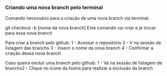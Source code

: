 ### Criando uma nova branch pelo terminal

Comando necessário para a criação de uma nova branch via terminal:

git checkout -b [nome da nova branch]
Este comando vai criar e já trocar para essa nova branch

Para criar a branch pelo github:
1 - Acessar o repositório
2 - Ir na sessão de listagem das branchs
3 - Inserir o nome da nova branch
4 - Confirmar a criação dessa nova branch

Caso queira excluir uma branch pelo github:
1 - Vá na sessão de listagem de branchs2 - Clique no ícone da lixeira para realizar a exclusão da branch